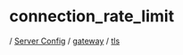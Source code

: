 # connection_rate_limit

/ [Server Config](../../../README.md) / [gateway](../../README.md) / [tls](../README.md) 

